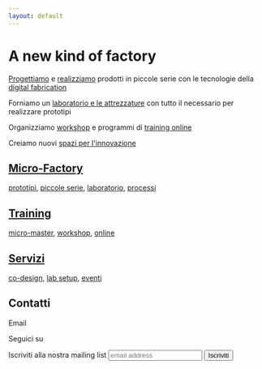 ```yaml
---
layout: default
---
```


# A new kind of factory

[Progettiamo](./servizi#co-design) e [realizziamo](./micro-factory#serie) prodotti in piccole serie con le tecnologie della [digital fabrication](./micro-factory#digital-fabrication)

Forniamo un [laboratorio e le attrezzature](./micro-factory#lab) con tutto il necessario per realizzare prototipi

Organizziamo [workshop](./training#workshop) e programmi di [training online](./training#webminar-e-tutorial-online)

Creiamo nuovi [spazi per l'innovazione](./servizi#innovation-space)


## [Micro-Factory](./micro-factory)

[prototipi](./micro-factory#prototipi),
[piccole serie](./micro-factory#piccole-serie),
[laboratorio](./micro-factory#lab),
[processi](./micro-factory#processi)

## [Training](./training)

[micro-master](./training#micro-master), [workshop](./training#workshop), [online](./training#webminar-e-tutorial-online)

## [Servizi](./servizi)

[co-design](./servizi#co-design), [lab setup](./servizi#innovation-space),
 [eventi](./servizi#eventi-divulgativi)



## Contatti

Email [<i class="fa fa-envelope"></i> ](mailto:info@fabctory.com)

Seguici su [<i class="fa fa-twitter"></i>](http://twitter.com/fabctory)  [ <i class="fa fa-instagram"></i>](http://instagram.com/fabctory)  [<i class="fa fa-facebook"></i>](http://facebook.com/fabctory) [<i class="fa fa-behance"></i>](https://www.behance.net/Fabctory)

<form action="//twitter.us7.list-manage.com/subscribe/post?u=096caff94864d2f0d5dea8253&amp;id=341853ce4a" method="post" id="mc-embedded-subscribe-form" name="mc-embedded-subscribe-form" class="validate" target="_blank" novalidate>
    <div id="mc_embed_signup_scroll">
	<label for="mce-EMAIL">Iscriviti alla nostra mailing list</label>
	<input type="email" value="" name="EMAIL" class="email" id="mce-EMAIL" placeholder="email address" required>
	<input type="submit" value="Iscriviti" name="subscribe" id="mc-embedded-subscribe" class="button">
    <!-- real people should not fill this in and expect good things - do not remove this or risk form bot signups-->
    <div style="position: absolute; left: -5000px;" aria-hidden="true"><input type="text" name="b_096caff94864d2f0d5dea8253_341853ce4a" tabindex="-1" value=""></div>
    </div>
</form>
<!--End mc_embed_signup-->
